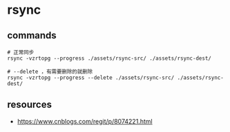 # rsync

## commands
```shell
# 正常同步
rsync -vzrtopg --progress ./assets/rsync-src/ ./assets/rsync-dest/

# --delete ，有需要删除的就删除
rsync -vzrtopg --progress --delete ./assets/rsync-src/ ./assets/rsync-dest/
```

## resources
- https://www.cnblogs.com/regit/p/8074221.html
